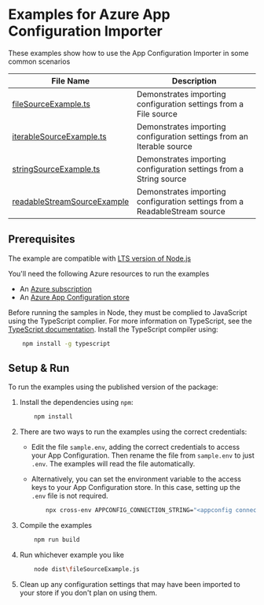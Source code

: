 # Examples for Azure App Configuration Importer

These examples show how to use the App Configuration Importer in some common scenarios

| File Name                                                                          | Description                                                                  |
| ---------------------------------------------------------------------------------- | ---------------------------------------------------------------------------- |
| [fileSourceExample.ts](./src/fileSourceExample.ts)                                 |  Demonstrates importing configuration settings from a File source            |
| [iterableSourceExample.ts](./src/iterableSourceExample.ts)                         |  Demonstrates importing configuration settings from an Iterable source       |
| [stringSourceExample.ts](./src/stringSourceExample.ts)                             |  Demonstrates importing configuration settings from a String source          |
| [readableStreamSourceExample](./src/readableStreamSourceExample.ts)                |  Demonstrates importing configuration settings from a ReadableStream source  |

## Prerequisites

The example are compatible with [LTS version of Node.js](https://github.com/nodejs/release#release-schedule)

You'll need the following Azure resources to run the examples

- An [Azure subscription](https://azure.microsoft.com/free/)
- An [Azure App Configuration store](https://learn.microsoft.com/azure/azure-app-configuration/quickstart-azure-app-configuration-create?tabs=azure-portal)

Before running the samples in Node, they must be complied to JavaScript using the TypeScript complier. For more information on TypeScript,
see the [TypeScript documentation](https://www.typescriptlang.org/docs/home). Install the TypeScript compiler using:

```bash
    npm install -g typescript
```

## Setup & Run

To run the examples using the published version of the package:

1. Install the dependencies using `npm`:

    ```bash
        npm install
    ```
2. There are two ways to run the examples using the correct credentials:

    - Edit the file `sample.env`, adding the correct credentials to access your App Configuration. Then rename the file from `sample.env` to just `.env`. The examples will read the file automatically.

    - Alternatively, you can set the environment variable to the access keys to your App Configuration store. In this case, setting up the `.env` file is not required.

        ```bash
            npx cross-env APPCONFIG_CONNECTION_STRING="<appconfig connection string>"
        ```

3. Compile the examples

    ```bash
        npm run build
    ```

4. Run whichever example you like 

    ```bash
        node dist\fileSourceExample.js
    ```

5. Clean up any configuration settings that may have been imported to your store if you don't plan on using them.
